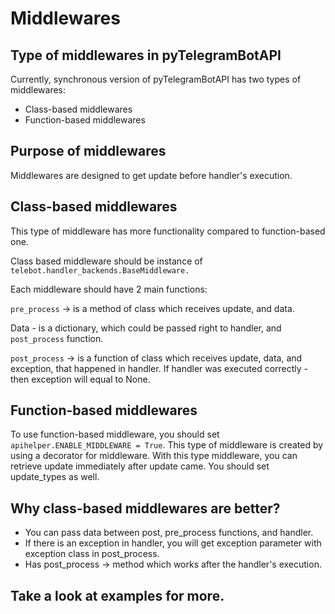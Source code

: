 # Middlewares

## Type of middlewares in pyTelegramBotAPI
Currently, synchronous version of pyTelegramBotAPI has two types of middlewares:

- Class-based middlewares
- Function-based middlewares

## Purpose of middlewares
Middlewares are designed to get update before handler's execution.

## Class-based middlewares
This type of middleware has more functionality compared to function-based one.

Class based middleware should be instance of `telebot.handler_backends.BaseMiddleware.`

Each middleware should have 2 main functions:

`pre_process` -> is a method of class which receives update, and data.

Data - is a dictionary, which could be passed right to handler, and `post_process` function.

`post_process` -> is a function of class which receives update, data, and exception, that happened in handler. If handler was executed correctly - then exception will equal to None.

## Function-based middlewares
To use function-based middleware, you should set `apihelper.ENABLE_MIDDLEWARE = True`.
This type of middleware is created by using a decorator for middleware.
With this type middleware, you can retrieve update immediately after update came. You should set update_types as well.

## Why class-based middlewares are better?
- You can pass data between post, pre_process functions, and handler.
- If there is an exception in handler, you will get exception parameter with exception class in post_process.
- Has post_process -> method which works after the handler's execution.

## Take a look at examples for more.

